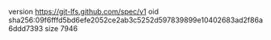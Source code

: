 version https://git-lfs.github.com/spec/v1
oid sha256:09f6fffd5bd6efe2052ce2ab3c5252d597839899e10402683ad2f86a6ddd7393
size 7946
